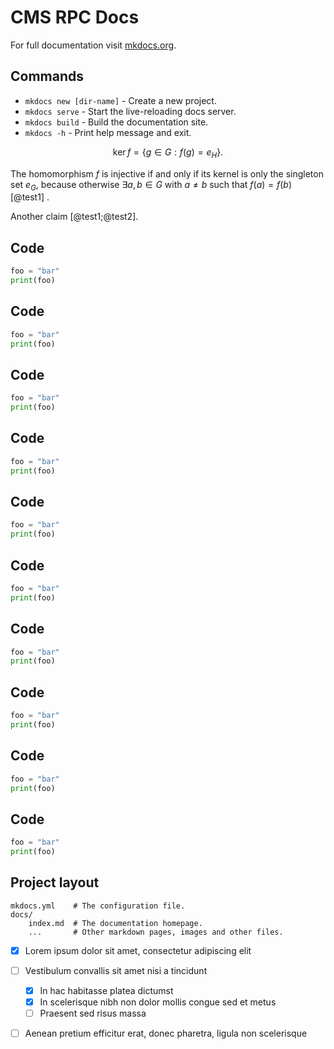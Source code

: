 # CMS RPC Docs


For full documentation visit [mkdocs.org](https://www.mkdocs.org).

## Commands

* `mkdocs new [dir-name]` - Create a new project.
* `mkdocs serve` - Start the live-reloading docs server.
* `mkdocs build` - Build the documentation site.
* `mkdocs -h` - Print help message and exit.

$$
\operatorname{ker} f=\{g\in G:f(g)=e_{H}\}{\mbox{.}}
$$


The homomorphism $f$ is injective if and only if its kernel is only the 
singleton set $e_G$, because otherwise $\exists a,b\in G$ with $a\neq b$ such 
that $f(a)=f(b)$ [@test1] .

<!-- Some claim [@test2]. -->

Another claim [@test1;@test2].

<!-- [@barney04]: Barneby, C.D. *A review of reviews*. Annual Reviews of Something (2104) -->


## Code

```python
foo = "bar"
print(foo)
```
## Code

```python
foo = "bar"
print(foo)
```
## Code

```python
foo = "bar"
print(foo)
```
## Code

```python
foo = "bar"
print(foo)
```
## Code

```python
foo = "bar"
print(foo)
```
## Code

```python
foo = "bar"
print(foo)
```
## Code

```python
foo = "bar"
print(foo)
```
## Code

```python
foo = "bar"
print(foo)
```
## Code

```python
foo = "bar"
print(foo)
```
## Code

```python
foo = "bar"
print(foo)
```

## Project layout

    mkdocs.yml    # The configuration file.
    docs/
        index.md  # The documentation homepage.
        ...       # Other markdown pages, images and other files.

- [x] Lorem ipsum dolor sit amet, consectetur adipiscing elit
- [ ] Vestibulum convallis sit amet nisi a tincidunt
    * [x] In hac habitasse platea dictumst
    * [x] In scelerisque nibh non dolor mollis congue sed et metus
    * [ ] Praesent sed risus massa
- [ ] Aenean pretium efficitur erat, donec pharetra, ligula non scelerisque

